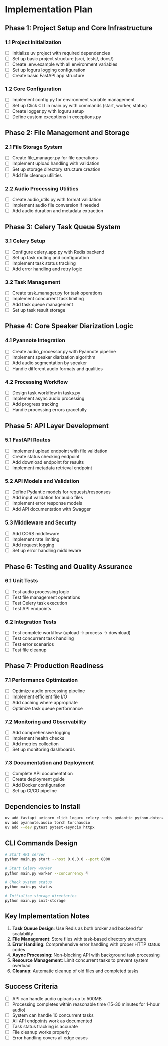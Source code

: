 # Implementation Plan

## Phase 1: Project Setup and Core Infrastructure

### 1.1 Project Initialization
- [ ] Initialize uv project with required dependencies
- [ ] Set up basic project structure (src/, tests/, docs/)
- [ ] Create .env.example with all environment variables
- [ ] Set up loguru logging configuration
- [ ] Create basic FastAPI app structure

### 1.2 Core Configuration
- [ ] Implement config.py for environment variable management
- [ ] Set up Click CLI in main.py with commands (start, worker, status)
- [ ] Create logger.py with loguru setup
- [ ] Define custom exceptions in exceptions.py

## Phase 2: File Management and Storage

### 2.1 File Storage System
- [ ] Create file_manager.py for file operations
- [ ] Implement upload handling with validation
- [ ] Set up storage directory structure creation
- [ ] Add file cleanup utilities

### 2.2 Audio Processing Utilities
- [ ] Create audio_utils.py with format validation
- [ ] Implement audio file conversion if needed
- [ ] Add audio duration and metadata extraction

## Phase 3: Celery Task Queue System

### 3.1 Celery Setup
- [ ] Configure celery_app.py with Redis backend
- [ ] Set up task routing and configuration
- [ ] Implement task status tracking
- [ ] Add error handling and retry logic

### 3.2 Task Management
- [ ] Create task_manager.py for task operations
- [ ] Implement concurrent task limiting
- [ ] Add task queue management
- [ ] Set up task result storage

## Phase 4: Core Speaker Diarization Logic

### 4.1 Pyannote Integration
- [ ] Create audio_processor.py with Pyannote pipeline
- [ ] Implement speaker diarization algorithm
- [ ] Add audio segmentation by speaker
- [ ] Handle different audio formats and qualities

### 4.2 Processing Workflow
- [ ] Design task workflow in tasks.py
- [ ] Implement async audio processing
- [ ] Add progress tracking
- [ ] Handle processing errors gracefully

## Phase 5: API Layer Development

### 5.1 FastAPI Routes
- [ ] Implement upload endpoint with file validation
- [ ] Create status checking endpoint
- [ ] Add download endpoint for results
- [ ] Implement metadata retrieval endpoint

### 5.2 API Models and Validation
- [ ] Define Pydantic models for requests/responses
- [ ] Add input validation for audio files
- [ ] Implement error response models
- [ ] Add API documentation with Swagger

### 5.3 Middleware and Security
- [ ] Add CORS middleware
- [ ] Implement rate limiting
- [ ] Add request logging
- [ ] Set up error handling middleware

## Phase 6: Testing and Quality Assurance

### 6.1 Unit Tests
- [ ] Test audio processing logic
- [ ] Test file management operations
- [ ] Test Celery task execution
- [ ] Test API endpoints

### 6.2 Integration Tests
- [ ] Test complete workflow (upload → process → download)
- [ ] Test concurrent task handling
- [ ] Test error scenarios
- [ ] Test file cleanup

## Phase 7: Production Readiness

### 7.1 Performance Optimization
- [ ] Optimize audio processing pipeline
- [ ] Implement efficient file I/O
- [ ] Add caching where appropriate
- [ ] Optimize task queue performance

### 7.2 Monitoring and Observability
- [ ] Add comprehensive logging
- [ ] Implement health checks
- [ ] Add metrics collection
- [ ] Set up monitoring dashboards

### 7.3 Documentation and Deployment
- [ ] Complete API documentation
- [ ] Create deployment guide
- [ ] Add Docker configuration
- [ ] Set up CI/CD pipeline

## Dependencies to Install

```bash
uv add fastapi uvicorn click loguru celery redis pydantic python-dotenv
uv add pyannote.audio torch torchaudio
uv add --dev pytest pytest-asyncio httpx
```

## CLI Commands Design

```bash
# Start API server
python main.py start --host 0.0.0.0 --port 8000

# Start Celery worker
python main.py worker --concurrency 4

# Check system status
python main.py status

# Initialize storage directories
python main.py init-storage
```

## Key Implementation Notes

1. **Task Queue Design**: Use Redis as both broker and backend for scalability
2. **File Management**: Store files with task-based directory structure
3. **Error Handling**: Comprehensive error handling with proper HTTP status codes
4. **Async Processing**: Non-blocking API with background task processing
5. **Resource Management**: Limit concurrent tasks to prevent system overload
6. **Cleanup**: Automatic cleanup of old files and completed tasks

## Success Criteria

- [ ] API can handle audio uploads up to 500MB
- [ ] Processing completes within reasonable time (15-30 minutes for 1-hour audio)
- [ ] System can handle 10 concurrent tasks
- [ ] All API endpoints work as documented
- [ ] Task status tracking is accurate
- [ ] File cleanup works properly
- [ ] Error handling covers all edge cases